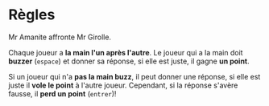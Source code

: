 # Règles

Mr Amanite affronte Mr Girolle.

Chaque joueur a **la main l'un après l'autre**. Le joueur qui a la main doit **buzzer** (`espace`) et donner sa réponse, si elle est juste, il gagne **un point**.

Si un joueur qui n'a **pas la main buzz**, il peut donner une réponse, si elle est juste il **vole le point** à l'autre joueur. Cependant, si la réponse s'avère fausse, il **perd un point** (`entrer`)!
